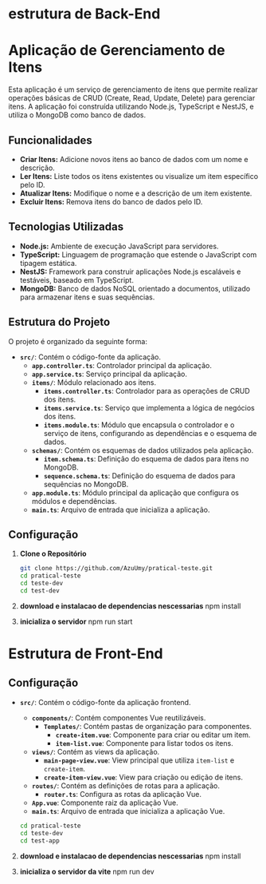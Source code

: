 # estrutura de Back-End

# Aplicação de Gerenciamento de Itens

Esta aplicação é um serviço de gerenciamento de itens que permite realizar operações básicas de CRUD (Create, Read, Update, Delete) para gerenciar itens. A aplicação foi construída utilizando Node.js, TypeScript e NestJS, e utiliza o MongoDB como banco de dados.

## Funcionalidades

- **Criar Itens:** Adicione novos itens ao banco de dados com um nome e descrição.
- **Ler Itens:** Liste todos os itens existentes ou visualize um item específico pelo ID.
- **Atualizar Itens:** Modifique o nome e a descrição de um item existente.
- **Excluir Itens:** Remova itens do banco de dados pelo ID.

## Tecnologias Utilizadas

- **Node.js:** Ambiente de execução JavaScript para servidores.
- **TypeScript:** Linguagem de programação que estende o JavaScript com tipagem estática.
- **NestJS:** Framework para construir aplicações Node.js escaláveis e testáveis, baseado em TypeScript.
- **MongoDB:** Banco de dados NoSQL orientado a documentos, utilizado para armazenar itens e suas sequências.

## Estrutura do Projeto

O projeto é organizado da seguinte forma:

- **`src/`**: Contém o código-fonte da aplicação.
  - **`app.controller.ts`**: Controlador principal da aplicação.
  - **`app.service.ts`**: Serviço principal da aplicação.
  - **`items/`**: Módulo relacionado aos itens.
    - **`items.controller.ts`**: Controlador para as operações de CRUD dos itens.
    - **`items.service.ts`**: Serviço que implementa a lógica de negócios dos itens.
    - **`items.module.ts`**: Módulo que encapsula o controlador e o serviço de itens, configurando as dependências e o esquema de dados.
  - **`schemas/`**: Contém os esquemas de dados utilizados pela aplicação.
    - **`item.schema.ts`**: Definição do esquema de dados para itens no MongoDB.
    - **`sequence.schema.ts`**: Definição do esquema de dados para sequências no MongoDB.
  - **`app.module.ts`**: Módulo principal da aplicação que configura os módulos e dependências.
  - **`main.ts`**: Arquivo de entrada que inicializa a aplicação.

## Configuração

1. **Clone o Repositório**

   ```bash
   git clone https://github.com/AzuUmy/pratical-teste.git
   cd pratical-teste
   cd teste-dev
   cd test-dev
2. **download e instalacao de dependencias nescessarias**
   npm install

3. **inicializa o servidor**
   npm run start

   
# Estrutura de Front-End


## Configuração

- **`src/`**: Contém o código-fonte da aplicação frontend.
  - **`components/`**: Contém componentes Vue reutilizáveis.
    - **`Templates/`**: Contém pastas de organização para componentes.
      - **`create-item.vue`**: Componente para criar ou editar um item.
      - **`item-list.vue`**: Componente para listar todos os itens.
  - **`views/`**: Contém as views da aplicação.
    - **`main-page-view.vue`**: View principal que utiliza `item-list` e `create-item`.
    - **`create-item-view.vue`**: View para criação ou edição de itens.
  - **`routes/`**: Contém as definições de rotas para a aplicação.
    - **`router.ts`**: Configura as rotas da aplicação Vue.
  - **`App.vue`**: Componente raiz da aplicação Vue.
  - **`main.ts`**: Arquivo de entrada que inicializa a aplicação Vue.



   ```bash
   cd pratical-teste
   cd teste-dev
   cd test-app


2. **download e instalacao de dependencias nescessarias**
   npm install

3. **inicializa o servidor da vite**
   npm run dev

   
